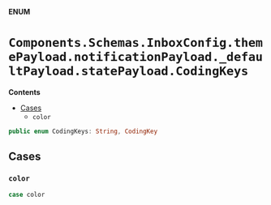 **ENUM**

# `Components.Schemas.InboxConfig.themePayload.notificationPayload._defaultPayload.statePayload.CodingKeys`

**Contents**

- [Cases](#cases)
  - `color`

```swift
public enum CodingKeys: String, CodingKey
```

## Cases
### `color`

```swift
case color
```
